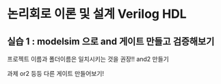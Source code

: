 # 논리회로 이론 및 설계 Verilog HDL
## 실습 1 : modelsim 으로 and 게이트 만들고 검증해보기

프로젝트 이름과 폴더이름은 일치시키는 것을 권장!!
and2 만들기

과제 or2 등등 다른 게이트 만들어보기!



